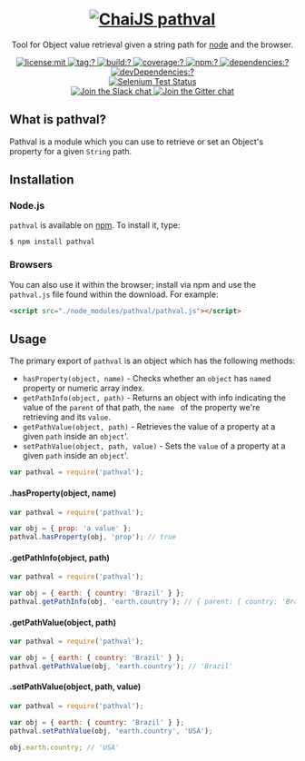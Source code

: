 <h1 align=center>
  <a href="http://chaijs.com" title="Chai Documentation">
    <img alt="ChaiJS" src="http://chaijs.com/img/chai-defaultAvatar.png"/> pathval
  </a>
</h1>

<p align=center>
   Tool for Object value retrieval given a string path for <a href="http://nodejs.org">node</a> and the browser.
</p>

<p align=center>
  <a href="./LICENSE">
    <img
      alt="license:mit"
      src="https://img.shields.io/badge/license-mit-green.svg?style=flat-square"
    />
  </a>
  <a href="https://github.com/chaijs/pathval/releases">
    <img
      alt="tag:?"
      src="https://img.shields.io/github/tag/chaijs/pathval.svg?style=flat-square"
    />
  </a>
  <a href="https://travis-ci.org/chaijs/pathval">
    <img
      alt="build:?"
      src="https://img.shields.io/travis/chaijs/pathval/master.svg?style=flat-square"
    />
  </a>
  <a href="https://coveralls.io/r/chaijs/pathval">
    <img
      alt="coverage:?"
      src="https://img.shields.io/coveralls/chaijs/pathval/master.svg?style=flat-square"
    />
  </a>
  <a href="https://www.npmjs.com/packages/pathval">
    <img
      alt="npm:?"
      src="https://img.shields.io/npm/v/pathval.svg?style=flat-square"
    />
  </a>
  <a href="https://www.npmjs.com/packages/pathval">
    <img
      alt="dependencies:?"
      src="https://img.shields.io/npm/dm/pathval.svg?style=flat-square"
    />
  </a>
  <a href="">
    <img
      alt="devDependencies:?"
      src="https://img.shields.io/david/chaijs/pathval.svg?style=flat-square"
    />
  </a>
  <br/>
  <a href="https://saucelabs.com/u/chaijs-pathval">
    <img
      alt="Selenium Test Status"
      src="https://saucelabs.com/browser-matrix/chaijs-pathval.svg"
    />
  </a>
  <br>
  <a href="https://chai-slack.herokuapp.com/">
    <img
      alt="Join the Slack chat"
      src="https://img.shields.io/badge/slack-join%20chat-E2206F.svg?style=flat-square"
    />
  </a>
  <a href="https://gitter.im/chaijs/chai">
    <img
      alt="Join the Gitter chat"
      src="https://img.shields.io/badge/gitter-join%20chat-D0104D.svg?style=flat-square"
    />
  </a>
</p>

## What is pathval?

Pathval is a module which you can use to retrieve or set an Object's property for a given `String` path.

## Installation

### Node.js

`pathval` is available on [npm](http://npmjs.org). To install it, type:

    $ npm install pathval

### Browsers

You can also use it within the browser; install via npm and use the `pathval.js` file found within the download. For example:

```html
<script src="./node_modules/pathval/pathval.js"></script>
```

## Usage

The primary export of `pathval` is an object which has the following methods:

* `hasProperty(object, name)` - Checks whether an `object` has `name`d property or numeric array index.
* `getPathInfo(object, path)` - Returns an object with info indicating the value of the `parent` of that path, the `name ` of the property we're retrieving and its `value`.
* `getPathValue(object, path)` - Retrieves the value of a property at a given `path` inside an `object`'.
* `setPathValue(object, path, value)` - Sets the `value` of a property at a given `path` inside an `object`'.

```js
var pathval = require('pathval');
```

#### .hasProperty(object, name)

```js
var pathval = require('pathval');

var obj = { prop: 'a value' };
pathval.hasProperty(obj, 'prop'); // true
```

#### .getPathInfo(object, path)

```js
var pathval = require('pathval');

var obj = { earth: { country: 'Brazil' } };
pathval.getPathInfo(obj, 'earth.country'); // { parent: { country: 'Brazil'  }, name: 'country', value: 'Brazil', exists: true }
```

#### .getPathValue(object, path)

```js
var pathval = require('pathval');

var obj = { earth: { country: 'Brazil' } };
pathval.getPathValue(obj, 'earth.country'); // 'Brazil'
```

#### .setPathValue(object, path, value)

```js
var pathval = require('pathval');

var obj = { earth: { country: 'Brazil' } };
pathval.setPathValue(obj, 'earth.country', 'USA');

obj.earth.country; // 'USA'
```
